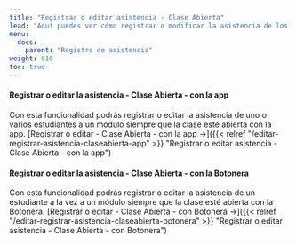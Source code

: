 ```yaml
---
title: "Registrar o editar asistencia - Clase Abierta"
lead: "Aquí puedes ver cómo registrar o modificar la asistencia de los estudiantes cuando el Estado del módulo de la clase sea Abierto."
menu:
  docs:
    parent: "Registro de asistencia"
weight: 010
toc: true
---
```


#### Registrar o editar la asistencia - Clase Abierta - con la app

Con esta funcionalidad podrás registrar o editar la asistencia de uno o varios estudiantes a un módulo siempre que la clase esté abierta con la app. [Registrar o editar - Clase Abierta - con la app →]({{< relref "/editar-registrar-asistencia-claseabierta-app" >}} "Registrar o editar asistencia - Clase Abierta - con la app")

#### Registrar o editar la asistencia - Clase Abierta - con la Botonera

Con esta funcionalidad podrás registrar o editar la asistencia de un estudiante a la vez a un módulo siempre que la clase esté abierta con la Botonera. [Registrar o editar - Clase Abierta - con Botonera →]({{< relref "/editar-registrar-asistencia-claseabierta-botonera" >}} "Registrar o editar asistencia - Clase Abierta - con Botonera")